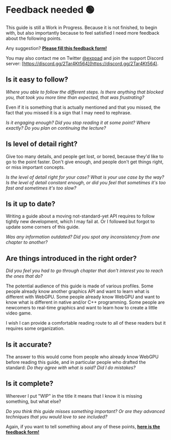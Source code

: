Feedback needed <span class="bullet">🟢</span>
===============

This guide is still a Work in Progress. Because it is not finished, to begin with, but also importantly because to feel satisfied I need more feedback about the following points.

Any suggestion? [**Please fill this feedback form!**](https://forms.gle/SUHKuogBRMMnXf7PA)

You may also contact me on Twitter [@exppad](https://twitter.com/exppad) and join the support Discord server: [https://discord.gg/2Tar4Kt564](https://discord.gg/2Tar4Kt564).

Is it easy to follow?
---------------------

*Where you able to follow the different steps. Is there anything that blocked you, that took you more time than expected, that was frustrating?*

Even if it is something that is actually mentioned and that you missed, the fact that you missed it is a sign that I may need to rephrase.

*Is it engaging enough? Did you stop reading it at some point? Where exactly? Do you plan on continuing the lecture?*

Is level of detail right?
-------------------------

Give too many details, and people get lost, or bored, because they'd like to go to the point faster. Don't give enough, and people don't get things right, or miss important concepts.

*Is the level of detail right for your case? What is your use case by the way? Is the level of detail constant enough, or did you feel that sometimes it's too fast and sometimes it's too slow?*

Is it up to date?
-----------------

Writing a guide about a moving not-standard-yet API requires to follow tightly new development, which I may fail at. Or I followed but forgot to update some corners of this guide.

*Was any information outdated? Did you spot any inconsistency from one chapter to another?*

Are things introduced in the right order?
-----------------------------------------

*Did you feel you had to go through chapter that don't interest you to reach the ones that do?*

The potential audience of this guide is made of various profiles. Some people already know another graphics API and want to learn what is different with WebGPU. Some people already know WebGPU and want to know what is different in native and/or C++ programming. Some people are newcomers to real-time graphics and want to learn how to create a little video game.

I wish I can provide a comfortable reading route to all of these readers but it requires some organization.

Is it accurate?
---------------

The answer to this would come from people who already know WebGPU before reading this guide, and in particular people who drafted the standard: *Do they agree with what is said? Did I do mistakes?*

Is it complete?
---------------

Wherever I put "WIP" in the title it means that I know it is missing something, but what else?

*Do you think this guide misses something important? Or are they advanced techniques that you would love to see included?*

Again, if you want to tell something about any of these points, [**here is the feedback form!**](https://forms.gle/SUHKuogBRMMnXf7PA)
